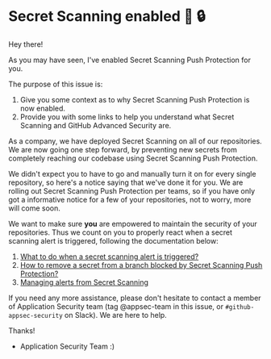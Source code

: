 # Secret Scanning enabled :wave: :lock:

Hey there!

As you may have seen, I've enabled Secret Scanning Push Protection for you.


The purpose of this issue is:

1) Give you some context as to why Secret Scanning Push Protection is now enabled.
2) Provide you with some links to help you understand what Secret Scanning and GitHub Advanced Security are.

As a company, we have deployed Secret Scanning on all of our repositories. We are now going one step forward, by preventing new secrets from completely reaching our codebase using Secret Scanning Push Protection.

We didn't expect you to have to go and manually turn it on for every single repository, so here's a notice saying that we've done it for you.
We are rolling out Secret Scanning Push Protection per teams, so if you have only got a informative notice for a few of your repositories, not to worry, more will come soon.

We want to make sure **you** are empowered to maintain the security of your repositories. Thus we count on you to properly react when a secret scanning alert is triggered, following the documentation below:


1) [What to do when a secret scanning alert is triggered?](https://confluence...)
2) [How to remove a secret from a branch blocked by Secret Scanning Push Protection?](https://docs.github.com/en/enterprise-cloud@latest/code-security/secret-scanning/pushing-a-branch-blocked-by-push-protection)
2) [Managing alerts from Secret Scanning](https://docs.github.com/en/enterprise-cloud@latest/code-security/secret-scanning/managing-alerts-from-secret-scanning)


If you need any more assistance, please don't hesitate to contact a member of Application Security team (tag @appsec-team in this issue, or `#github-appsec-security` on Slack). We are here to help.

Thanks!

- Application Security Team :)
